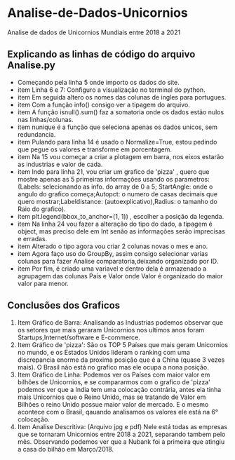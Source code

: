 # Analise-de-Dados-Unicornios
Analise de dados de Unicornios Mundiais entre 2018 a 2021

## Explicando as linhas de código do arquivo Analise.py 

*  Começando pela linha 5 onde importo os dados do site.  
* item Linha 6 e 7: Configuro a visualização no terminal do python.  
* item Em seguida altero os nomes das colunas de ingles para portugues.  
* item Com a função info() consigo ver a tipagem do arquivo.  
* item A função isnull().sum() faz a somatoria onde os dados estão nulos nas linhas/colunas.  
* item nunique é a função que seleciona apenas os dados unicos, sem redundancia.  
* item Pulando para linha 14 é usado o Normalize=True, estou pedindo que pegue os valores e transforme em porcentagem.  
* item Na 15 vou começar a criar a plotagem em barra, nos eixos estarão as industrias e valor de cada.  
* item Indo para linha 21, vou criar um grafico de 'pizza' , quero que mostre apenas as 5 primeiras informações usando os parametros:  (Labels: selecionando as info. do array de 0 a 5; StartAngle: onde o angulo do grafico começa;Autopct: o numero de casas decimais que quero mostrar;Labeldistance: (autoexplicativo),Radius: o tamanho do Raio do grafico).  
* item plt.legend(bbox_to_anchor=(1, 1)) , escolher a posição da legenda.  
* item Na linha 24 vou fazer a alteração do tipo do dado, a tipagem é object, mas preciso dele em Int senão as informações serão imprecisas e erradas.  
* item Alterado o tipo agora vou criar 2 colunas novas o mes e ano.  
* item Agora faço uso do GroupBy, assim consigo selecionar varias colunas para fazer Analise comparatoria,deixando organizado por ID.  
* item Por fim, é criado uma variavel e dentro dela é armazenado a agrupagem das colunas País e Valor onde Valor é organizado do maior valor para menor.  


## Conclusões dos Graficos

1. Item Gráfico de Barra: Analisando as Industrias podemos observar que os setores que mais geraram Unicornios nos ultimos anos foram Startups,Internet/software e E-commerce.  
2. Item Gráfico de 'pizza': São os TOP 5 Países que mais geram Unicornios no mundo, e os Estados Unidos lideram o ranking com uma discrepancia enorme da proxima posição que é a China (quase 3 vezes mais). O Brasil não está no grafico mas ele ocupa a nona posição.  
3. Item Gráfico de Linha: Podemos ver os Países com maior valor em bilhões de Unicornios, e se compararmos com o grafico de 'pizza' podemos ver que a India tem uma colocação contrária, antes ela tinha mais Unicornios que o Reino Unido, mas se tratando de Valor em Bilhões o reino Unido possue maior valor de mercado. E o mesmo acontece com o Brasil, qauando analisamos os valores ele está na 6° colocação.  
4. Item Analise Descritiva: (Arquivo jpg e pdf) Nele está todas as empresas que se tornaram Unicornios entre 2018 a 2021, separando tambem pelo mês. Observando podemos ver que a Nubank foi a primeira que atingiu a casa do bilhão em Março/2018. 

